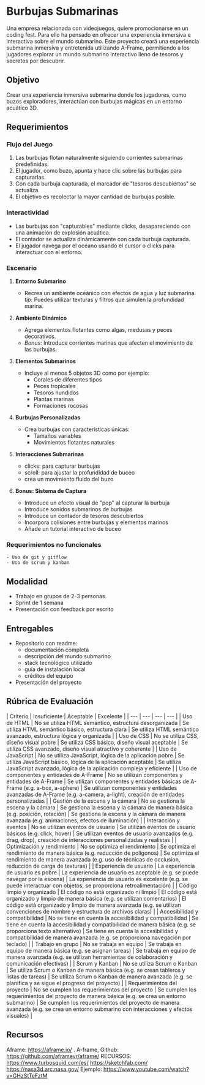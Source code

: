 # Burbujas Submarinas

Una empresa relacionada con videojuegos, quiere promocionarse en un coding fest. Para ello ha pensado en ofrecer una experiencia inmersiva e interactiva sobre el mundo submarino. 
Este proyecto creará una experiencia submarina inmersiva y entretenida utilizando A-Frame, permitiendo a los jugadores explorar un mundo submarino interactivo lleno de tesoros y secretos por descubrir.

## Objetivo
Crear una experiencia inmersiva submarina donde los jugadores, como buzos exploradores, interactúan con burbujas mágicas en un entorno acuático 3D.

## Requerimientos

### Flujo del Juego
1. Las burbujas flotan naturalmente siguiendo corrientes submarinas predefinidas.
2. El jugador, como buzo, apunta y hace clic sobre las burbujas para capturarlas.
3. Con cada burbuja capturada, el marcador de "tesoros descubiertos" se actualiza.
4. El objetivo es recolectar la mayor cantidad de burbujas posible.

### Interactividad
- Las burbujas son "capturables" mediante clicks, desapareciendo con una animación de explosión acuática.
- El contador se actualiza dinámicamente con cada burbuja capturada.
- El jugador navega por el océano usando el cursor o clicks para interactuar con el entorno.

### Escenario

1. **Entorno Submarino**
    - Recrea un ambiente oceánico con efectos de agua y luz submarina.
    _tip_: Puedes utilizar texturas y filtros que simulen la profundidad marina.

2. **Ambiente Dinámico**
    - Agrega elementos flotantes como algas, medusas y peces decorativos.
    - _Bonus_: Introduce corrientes marinas que afecten el movimiento de las burbujas.

3. **Elementos Submarinos**
    - Incluye al menos 5 objetos 3D como por ejemplo:
        - Corales de diferentes tipos
        - Peces tropicales
        - Tesoros hundidos
        - Plantas marinas
        - Formaciones rocosas

4. **Burbujas Personalizadas**
    - Crea burbujas con características únicas:
        - Tamaños variables
        - Movimientos flotantes naturales

5. **Interacciones Submarinas**
    - clicks: para capturar burbujas
    - scroll: para ajustar la profundidad de buceo
    - crea un movimiento fluido del buzo

6. **Bonus: Sistema de Captura**
    - Introduce un efecto visual de "pop" al capturar la burbuja
    - Introduce sonidos submarinos de burbujas
    - Introduce un contador de tesoros descubiertos
    - Incorpora colisiones entre burbujas y elementos marinos
    - Añade un tutorial interactivo de buceo
    
### Requerimientos no funcionales
    - Uso de git y gitflow
    - Uso de scrum y kanban

##  Modalidad
- Trabajo en grupos de 2-3 personas.
- Sprint de 1 semana
- Presentación con feedback por escrito

## Entregables
- Repositorio con readme:
    - documentación completa
    - descripción del mundo submarino
    - stack tecnológico utilizado
    - guía de instalación local
    - créditos del equipo
- Presentación del proyecto

## Rúbrica de Evaluación

| Criterio | Insuficiente | Aceptable | Excelente | | --- | --- | --- | --- | | Uso de HTML | No se utiliza HTML semántico, estructura desorganizada | Se utiliza HTML semántico básico, estructura clara | Se utiliza HTML semántico avanzado, estructura lógica y organizada | | Uso de CSS | No se utiliza CSS, diseño visual pobre | Se utiliza CSS básico, diseño visual aceptable | Se utiliza CSS avanzado, diseño visual atractivo y coherente | | Uso de JavaScript | No se utiliza JavaScript, lógica de la aplicación pobre | Se utiliza JavaScript básico, lógica de la aplicación aceptable | Se utiliza JavaScript avanzado, lógica de la aplicación compleja y eficiente | | Uso de componentes y entidades de A-Frame | No se utilizan componentes y entidades de A-Frame | Se utilizan componentes y entidades básicas de A-Frame (e.g. a-box, a-sphere) | Se utilizan componentes y entidades avanzadas de A-Frame (e.g. a-camera, a-light), creación de entidades personalizadas | | Gestión de la escena y la cámara | No se gestiona la escena y la cámara | Se gestiona la escena y la cámara de manera básica (e.g. posición, rotación) | Se gestiona la escena y la cámara de manera avanzada (e.g. animaciones, efectos de iluminación) | | Interacción y eventos | No se utilizan eventos de usuario | Se utilizan eventos de usuario básicos (e.g. click, hover) | Se utilizan eventos de usuario avanzados (e.g. drag, drop), creación de interacciones personalizadas y realistas | | Optimización y rendimiento | No se optimiza el rendimiento | Se optimiza el rendimiento de manera básica (e.g. reducción de polígonos) | Se optimiza el rendimiento de manera avanzada (e.g. uso de técnicas de occlusion, reducción de carga de texturas) | | Experiencia de usuario | La experiencia de usuario es pobre | La experiencia de usuario es aceptable (e.g. se puede navegar por la escena) | La experiencia de usuario es excelente (e.g. se puede interactuar con objetos, se proporciona retroalimentación) | | Código limpio y organizado | El código no está organizado ni limpio | El código está organizado y limpio de manera básica (e.g. se utilizan comentarios) | El código está organizado y limpio de manera avanzada (e.g. se utilizan convenciones de nombre y estructura de archivos claras) | | Accesibilidad y compatibilidad | No se tiene en cuenta la accesibilidad y compatibilidad | Se tiene en cuenta la accesibilidad y compatibilidad de manera básica (e.g. se proporciona texto alternativo) | Se tiene en cuenta la accesibilidad y compatibilidad de manera avanzada (e.g. se proporciona navegación por teclado) | | Trabajo en grupo | No se trabaja en equipo | Se trabaja en equipo de manera básica (e.g. se asignan tareas) | Se trabaja en equipo de manera avanzada (e.g. se utilizan herramientas de colaboración y comunicación efectivas) | | Scrum y Kanban | No se utiliza Scrum o Kanban | Se utiliza Scrum o Kanban de manera básica (e.g. se crean tableros y listas de tareas) | Se utiliza Scrum o Kanban de manera avanzada (e.g. se planifica y se sigue el progreso del proyecto) | | Requerimientos del proyecto | No se cumplen los requerimientos del proyecto | Se cumplen los requerimientos del proyecto de manera básica (e.g. se crea un entorno submarino) | Se cumplen los requerimientos del proyecto de manera avanzada (e.g. se crea un entorno submarino con interacciones y efectos visuales) |


## Recursos
Aframe: https://aframe.io/ .
A-frame, Github: https://github.com/aframevr/aframe/
RECURSOS:
https://www.turbosquid.com/es/
https://sketchfab.com/
https://nasa3d.arc.nasa.gov/
Ejemplo: https://www.youtube.com/watch?v=GHzStTeFztM